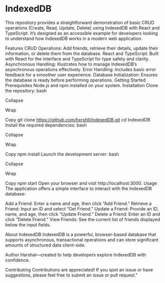# IndexedDB

This repository provides a straightforward demonstration of basic CRUD operations (Create, Read, Update, Delete) using IndexedDB with React and TypeScript. It’s designed as an accessible example for developers looking to understand how IndexedDB works in a modern web application.

Features
CRUD Operations: Add friends, retrieve their details, update their information, or delete them from the database.
React and TypeScript: Built with React for the interface and TypeScript for type safety and clarity.
Asynchronous Handling: Illustrates how to manage IndexedDB’s asynchronous operations effectively.
Error Handling: Includes basic error feedback for a smoother user experience.
Database Initialization: Ensures the database is ready before performing operations.
Getting Started
Prerequisites
Node.js and npm installed on your system.
Installation
Clone the repository:
bash

Collapse

Wrap

Copy
git clone https://github.com/hxrshll/IndexedDB.git
cd IndexedDB
Install the required dependencies:
bash

Collapse

Wrap

Copy
npm install
Launch the development server:
bash

Collapse

Wrap

Copy
npm start
Open your browser and visit http://localhost:3000.
Usage
The application offers a simple interface to interact with the IndexedDB database:

Add a Friend: Enter a name and age, then click “Add Friend.”
Retrieve a Friend: Input an ID and select “Get Friend.”
Update a Friend: Provide an ID, name, and age, then click “Update Friend.”
Delete a Friend: Enter an ID and click “Delete Friend.”
View Friends: See the current list of friends displayed below the input fields.

About IndexedDB
IndexedDB is a powerful, browser-based database that supports asynchronous, transactional operations and can store significant amounts of structured data client-side.

Author
Harshal—created to help developers explore IndexedDB with confidence.

Contributing
Contributions are appreciated! If you spot an issue or have suggestions, please feel free to submit an issue or pull request."